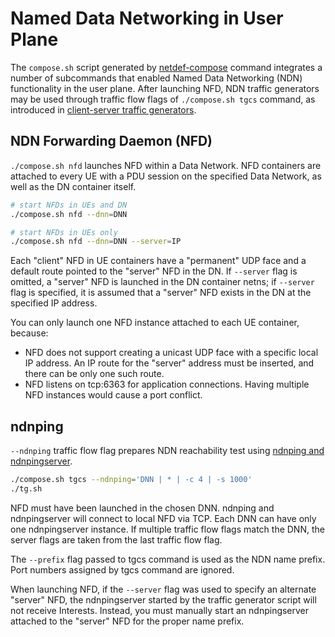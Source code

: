 # Named Data Networking in User Plane

The `compose.sh` script generated by [netdef-compose](../netdef-compose/README.md) command integrates a number of subcommands that enabled Named Data Networking (NDN) functionality in the user plane.
After launching NFD, NDN traffic generators may be used through traffic flow flags of `./compose.sh tgcs` command, as introduced in [client-server traffic generators](tgcs.md).

## NDN Forwarding Daemon (NFD)

`./compose.sh nfd` launches NFD within a Data Network.
NFD containers are attached to every UE with a PDU session on the specified Data Network, as well as the DN container itself.

```bash
# start NFDs in UEs and DN
./compose.sh nfd --dnn=DNN

# start NFDs in UEs only
./compose.sh nfd --dnn=DNN --server=IP
```

Each "client" NFD in UE containers have a "permanent" UDP face and a default route pointed to the "server" NFD in the DN.
If `--server` flag is omitted, a "server" NFD is launched in the DN container netns; if `--server` flag is specified, it is assumed that a "server" NFD exists in the DN at the specified IP address.

You can only launch one NFD instance attached to each UE container, because:

* NFD does not support creating a unicast UDP face with a specific local IP address.
  An IP route for the "server" address must be inserted, and there can be only one such route.
* NFD listens on tcp:6363 for application connections.
  Having multiple NFD instances would cause a port conflict.

## ndnping

`--ndnping` traffic flow flag prepares NDN reachability test using [ndnping and ndnpingserver](https://github.com/named-data/ndn-tools/tree/master/tools/ping).

```bash
./compose.sh tgcs --ndnping='DNN | * | -c 4 | -s 1000'
./tg.sh
```

NFD must have been launched in the chosen DNN.
ndnping and ndnpingserver will connect to local NFD via TCP.
Each DNN can have only one ndnpingserver instance.
If multiple traffic flow flags match the DNN, the server flags are taken from the last traffic flow flag.

The `--prefix` flag passed to tgcs command is used as the NDN name prefix.
Port numbers assigned by tgcs command are ignored.

When launching NFD, if the `--server` flag was used to specify an alternate "server" NFD, the ndnpingserver started by the traffic generator script will not receive Interests.
Instead, you must manually start an ndnpingserver attached to the "server" NFD for the proper name prefix.
